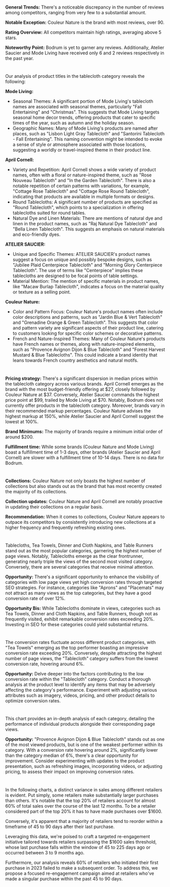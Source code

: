 <!-- Competitors: Review analysis -->
#

__General Trends:__ There's a noticeable discrepancy in the number of reviews among competitors, ranging from very few to a substantial amount.

__Notable Exception:__ Couleur Nature is the brand with most reviews, over 90.

__Rating Overview:__ All competitors maintain high ratings, averaging above 5 stars.

__Noteworthy Point:__ Bodrum is yet to garner any reviews. Additionally, Atelier Saucier and Mode Living have received only 6 and 2 reviews respectively in the past year.

#

<!-- Competitors: Product optimization analysis -->

# 

Our analysis of product titles in the tablecloth category reveals the following:

__Mode Living:__
- Seasonal Themes: A significant portion of Mode Living's tablecloth names are associated with seasonal themes, particularly "Fall Entertaining" and "Christmas". This suggests that Mode Living targets seasonal home decor trends, offering products that cater to specific times of the year, such as autumn and the holiday season.
- Geographic Names: Many of Mode Living's products are named after places, such as "Lisbon Light Gray Tablecloth" and "Santorini Tablecloth - Fall Entertaining". This naming convention might be intended to evoke a sense of style or atmosphere associated with those locations, suggesting a worldly or travel-inspired theme in their product line.

__April Cornell:__
- Variety and Repetition: April Cornell shows a wide variety of product names, often with a floral or nature-inspired theme, such as "Rose Nouveau Tablecloth" and "In the Garden Tablecloth". There is also a notable repetition of certain patterns with variations, for example, "Cottage Rose Tablecloth" and "Cottage Rose Round Tablecloth", indicating that products are available in multiple formats or designs.
- Round Tablecloths: A significant number of products are specified as "Round Tablecloth", which points to a specialization in offering tablecloths suited for round tables. 
- Natural Dye and Linen Materials: There are mentions of natural dye and linen in the product names, such as "Raj Natural Dye Tablecloth" and "Bella Linen Tablecloth". This suggests an emphasis on natural materials and eco-friendly dyes.

__ATELIER SAUCIER:__
- Unique and Specific Themes: ATELIER SAUCIER's product names suggest a focus on unique and possibly bespoke designs, such as "Jubilee Plaid Centerpiece Tablecloth" and "Morning Glory Centerpiece Tablecloth". The use of terms like "Centerpiece" implies these tablecloths are designed to be focal points of table settings.
- Material Mention: The mention of specific materials in product names, like "Macaw Burlap Tablecloth", indicates a focus on the material quality or texture as a selling point.

__Couleur Nature:__
- Color and Pattern Focus: Couleur Nature's product names often include color descriptions and patterns, such as "Jardin Blue & Vert Tablecloth" and "Grenadine Orange & Green Tablecloth". This suggests that color and pattern variety are significant aspects of their product line, catering to customers looking for specific color schemes or decorative patterns.
- French and Nature-Inspired Themes: Many of Couleur Nature's products have French names or themes, along with nature-inspired elements, such as "Provence Avignon Dijon & Blue Tablecloth" and "Forest Harvest Mustard & Blue Tablecloths". This could indicate a brand identity that leans towards French country aesthetics and natural motifs.

# 

<!-- Competitors: Competitor pricing, minimum order and fulfillment analysis -->

__Pricing strategy:__ There's a significant dispersion in median prices within the tablecloth category across various brands. April Cornell emerges as the brand with the most budget-friendly offering at \$27, closely followed by Couleur Nature at \$37. Conversely, Atelier Saucier commands the highest price point at \$99, trailed by Mode Living at \$70. Notably, Bodrum does not currently offer products in the tablecloth category.
Moreover, brands vary in their recommended markup percentages. Couleur Nature advises the highest markup at 150%, while Atelier Saucier and April Cornell suggest the lowest at 100%.

__Brand Minimums:__ The majority of brands require a minimum initial order of around \$200.

__Fulfillment time:__ While some brands (Couleur Nature and Mode Living) boast a fulfillment time of 1-3 days, other brands (Atelier Saucier and April Cornell) are slower with a fulfillment time of 10-14 days. There is no data for Bodrum.

#

<!-- Competitors: Competitor collection analysis -->

# 

__Collections:__ Couleur Nature not only boasts the highest number of collections but also stands out as the brand that has most recently created the majority of its collections.

__Collection updates:__ Couleur Nature and April Cornell are notably proactive in updating their collections on a regular basis.

__Recommendation:__ When it comes to collections, Couleur Nature appears to outpace its competitors by consistently introducing new collections at a higher frequency and frequently refreshing existing ones.

#

<!-- end -->

<!-- Product: page views by category last 12 months -->

# 

Tablecloths, Tea Towels, Dinner and Cloth Napkins, and Table Runners stand out as the most popular categories, garnering the highest number of page views. Notably, Tablecloths emerge as the clear frontrunner, generating nearly triple the views of the second most visited category. Conversely, there are several categories that receive minimal attention. 

__Opportunity:__ There's a significant opportunity to enhance the visibility of categories with low page views yet high conversion rates through targeted SEO strategies. For instance, categories like "Aprons" and "Placemats" may not attract as many views as the top categories, but they have a good conversion rate of over 12%.

__Opportunity Bis:__ While Tablecloths dominate in views, categories such as Tea Towels, Dinner and Cloth Napkins, and Table Runners, though not as frequently visited, exhibit remarkable conversion rates exceeding 20%. Investing in SEO for these categories could yield substantial returns.

# 

<!-- Product: conversion by category -->

# 

The conversion rates fluctuate across different product categories, with "Tea Towels" emerging as the top performer boasting an impressive conversion rate exceeding 20%. Conversely, despite attracting the highest number of page views, the "Tablecloth" category suffers from the lowest conversion rate, hovering around 6%.

__Opportunity:__ Delve deeper into the factors contributing to the low conversion rate within the "Tablecloth" category. Conduct a thorough analysis at the product level to identify any items that may be adversely affecting the category's performance. Experiment with adjusting various attributes such as imagery, videos, pricing, and other product details to optimize conversion rates.

#

<!-- Product: conversion by product -->

# 

This chart provides an in-depth analysis of each category, detailing the performance of individual products alongside their corresponding page views.  

__Opportunity:__ "Provence Avignon Dijon & Blue Tablecloth" stands out as one of the most viewed products, but is one of the weakest performer within its category. With a conversion rate hovering around 2%, significantly lower than the category median of 6%, there's a clear opportunity for improvement. Consider experimenting with updates to the product presentation, such as refreshing images, incorporating videos, or adjusting pricing, to assess their impact on improving conversion rates.

#

<!-- Email marketing: Campaign ideas -->

In the following charts, a distinct variance in sales among different retailers is evident. Put simply, some retailers make substantially larger purchases than others. It's notable that the top 20% of retailers account for almost 60% of total sales over the course of the last 12 months. To be a retailer considered part of the top 20% it has to have made purchases over \$1600.

Conversely, it's apparent that a majority of retailers tend to reorder within a timeframe of 45 to 90 days after their last purchase.

Leveraging this data, we're poised to craft a targeted re-engagement initiative tailored towards retailers surpassing the \$1600 sales threshold, whose last purchase falls within the window of 45 to 225 days ago or occurred between 3 to 9 months ago.

Furthermore, our analysis reveals 60% of retailers who initiated their first purchase in 2023 failed to make a subsequent order. To address this, we propose a focused re-engagement campaign aimed at retailers who've made a singular purchase within the past 45 to 90 days.

<!-- end -->
